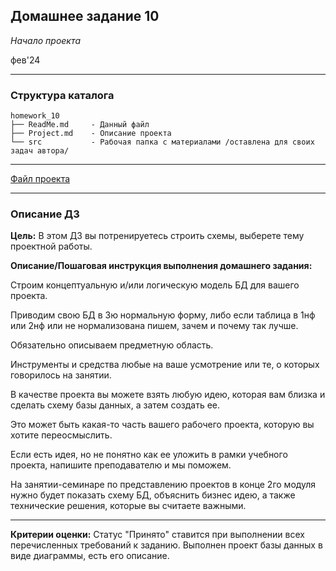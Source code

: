 ## Домашнее задание 10
*Начало проекта*

фев'24
<hr>

### Структура каталога

```
homework_10
├── ReadMe.md     - Данный файл
├── Project.md    - Описание проекта
└── src           - Рабочая папка с материалами /оставлена для своих задач автора/

```

<hr>

[Файл проекта](Project.md)

<hr>

### Описание ДЗ

**Цель:**
В этом ДЗ вы потренируетесь строить схемы, выберете тему проектной работы.

**Описание/Пошаговая инструкция выполнения домашнего задания:**

Строим концептуальную и/или логическую модель БД для вашего проекта.

Приводим свою БД в 3ю нормальную форму, либо если таблица в 1нф или 2нф или не нормализована пишем, зачем и почему так лучше.

Обязательно описываем предметную область.

Инструменты и средства любые на ваше усмотрение или те, о которых говорилось на занятии.

В качестве проекта вы можете взять любую идею, которая вам близка и сделать схему базы данных, а затем создать ее.

Это может быть какая-то часть вашего рабочего проекта, которую вы хотите переосмыслить.

Если есть идея, но не понятно как ее уложить в рамки учебного проекта, напишите преподавателю и мы поможем.

На занятии-семинаре по представлению проектов в конце 2го модуля нужно будет показать схему БД, объяснить бизнес идею, а также технические решения, которые вы считаете важными.
<hr>

**Критерии оценки:** Статус "Принято" ставится при выполнении всех перечисленных требований к заданию.
Выполнен проект базы данных в виде диаграммы, есть его описание.